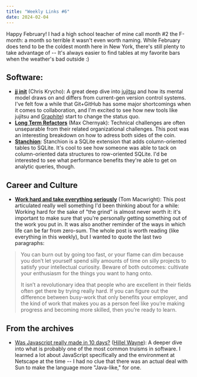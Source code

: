 ```yaml
---
title: "Weekly Links #6"
date: 2024-02-04
---
```


Happy February! I had a high school teacher of mine call month #2 the F-month: a month so terrible
it wasn't even worth naming. While February does tend to be the coldest month here in New York,
there's still plenty to take advantage of -- It's always easier to find tables at my favorite bars
when the weather's bad outside :)

## Software:
- [**jj init**](https://v5.chriskrycho.com/essays/jj-init) (Chris Krycho): A great deep dive into
  [jujitsu](https://github.com/martinvonz/jj) and how its mental model draws on and differs from
  current-gen version control systems. I've felt fow a while that Git+GitHub has some major
  shortcomings when it comes to collaboration, and I'm excited to see how new tools like jujitsu and
  [Graphite](https://graphite.dev)) start to change the status quo.
- [**Long Term Refactors**](https://max.engineer/long-term-refactors) (Max Chernyak): Technical
  challenges are often unseparable from their related organizational challenges. This post was an
  interesting breakdown on how to adress both sides of the coin.
- [**Stanchion**](https://github.com/dgllghr/stanchion): Stanchion is a SQLite extension that adds
  column-oriented tables to SQLite. It's cool to see how someone was able to tack on column-oriented
  data structures to row-oriented SQLite. I'd be interested to see what performance benefits they're
  able to get on analytic queries, though.

## Career and Culture
- [**Work hard and take everything
  seriously**](https://macwright.com/2024/01/28/work-hard-and-take-everything-seriously.html) (Tom
  Macwright): This post articulated really well something I'd been thinking about for a while:
  Working hard for the sake of "the grind" is almost never worth it: it's important to make sure
  that you're personally getting something out of the work you put in. It was also another reminder
  of the ways in which life can be far from zero-sum. The whole post is worth reading (like
  everything in this weekly), but I wanted to quote the last two paragraphs:
  
> You can burn out by going too fast, or your flame can dim because you don’t let yourself spend
> silly amounts of time on silly projects to satisfy your intellectual curiosity. Beware of both
> outcomes: cultivate your enthusiasm for the things you want to hang onto.
> 
> It isn’t a revolutionary idea that people who are excellent in their fields often get there by
> trying really hard. If you can figure out the difference between busy-work that only benefits your
> employer, and the kind of work that makes you as a person feel like you’re making progress and
> becoming more skilled, then you’re ready to learn.

## From the archives
- [Was Javascript really made in 10
  days?](https://buttondown.email/hillelwayne/archive/did-brendan-eich-really-make-javascript-in-10-days/)
  ([Hillel Wayne](https://www.hillelwayne.com)): A deeper dive into what is probably one of the most
  common truisms in software. I learned a lot about JavaScript specifically and the environment at
  Netscape at the time -- I had no clue that there was an actual deal with Sun to make the language
  more "Java-like," for one.

